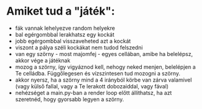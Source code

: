 # Amiket tud a "játék":
- fák vannak lehelyezve random helyekre
- bal egérgombbal lerakhatsz egy kockát
- jobb egérgombbal visszaveheted azt a kockát
- viszont a pálya széli kockákat nem tudod felszedni
- van egy szörny - most majomfej - egyes cellában, amibe ha belelépsz, akkor vége a játéknak
- mozog a szörny, így vigyáznod kell, nehogy neked menjen, belelépjen a Te celládba. Függőlegesen és vízszintesen tud mozogni a szörny. 
- akkor nyersz, ha a szörny mind a 4 irányból körbe van zárva valamivel (vagy külső fallal, vagy a Te lerakott dobozaiddal, vagy fával)
- nehézséget a main.py-ban a render loop előtt állíthatsz, ha azt szeretnéd, hogy gyorsabb legyen a szörny.

